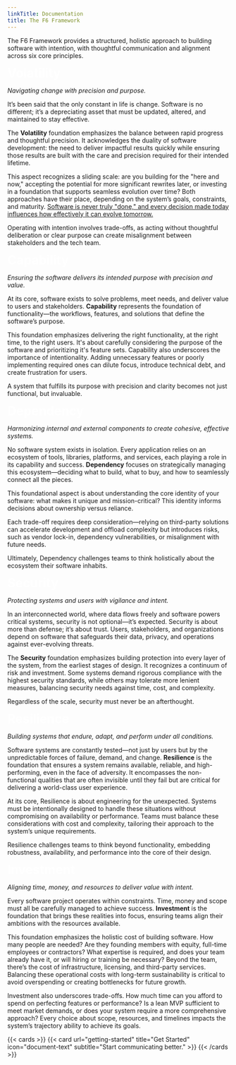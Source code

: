 ```yaml
---
linkTitle: Documentation
title: The F6 Framework
---
```


The F6 Framework provides a structured, holistic approach to building software with intention, with thoughtful communication and alignment across six core principles.

<span style="font-size: 2em; font-weight: bold; color: white">Volatility</span>

_Navigating change with precision and purpose._

It’s been said that the only constant in life is change. Software is no different; it’s a depreciating asset that must be updated, altered, and maintained to stay effective.

The **Volatility** foundation emphasizes the balance between rapid progress and thoughtful precision. It acknowledges the duality of software development: the need to deliver impactful results quickly while ensuring those results are built with the care and precision required for their intended lifetime. 

This aspect recognizes a sliding scale: are you building for the "here and now," accepting the potential for more significant rewrites later, or investing in a foundation that supports seamless evolution over time? Both approaches have their place, depending on the system’s goals, constraints, and maturity. [Software is never truly "done," and every decision made today influences how effectively it can evolve tomorrow.](https://insights.jahnelgroup.com/software-is-a-depreciating-asset-why-your-software-is-never-done)

Operating with intention involves trade-offs, as acting without thoughtful deliberation or clear purpose can create misalignment between stakeholders and the tech team. 

<span style="font-size: 2em; font-weight: bold; color: white">Capability</span>

_Ensuring the software delivers its intended purpose with precision and value._

At its core, software exists to solve problems, meet needs, and deliver value to users and stakeholders. **Capability** represents the foundation of functionality—the workflows, features, and solutions that define the software’s purpose. 

This foundation emphasizes delivering the right functionality, at the right time, to the right users. It's about carefully considering the purpose of the software and prioritizing it's feature sets. Capability also underscores the importance of intentionality. Adding unnecessary features or poorly implementing required ones can dilute focus, introduce technical debt, and create frustration for users. 

A system that fulfills its purpose with precision and clarity becomes not just functional, but invaluable. 

<span style="font-size: 2em; font-weight: bold; color: white">Dependency</span>

_Harmonizing internal and external components to create cohesive, effective systems._

No software system exists in isolation. Every application relies on an ecosystem of tools, libraries, platforms, and services, each playing a role in its capability and success. **Dependency** focuses on strategically managing this ecosystem—deciding what to build, what to buy, and how to seamlessly connect all the pieces.

This foundational aspect is about understanding the core identity of your software: what makes it unique and mission-critical? This identity informs decisions about ownership versus reliance. 

Each trade-off requires deep consideration—relying on third-party solutions can accelerate development and offload complexity but introduces risks, such as vendor lock-in, dependency vulnerabilities, or misalignment with future needs. 

Ultimately, Dependency challenges teams to think holistically about the ecosystem their software inhabits.

<span style="font-size: 2em; font-weight: bold; color: white">Security</span>

_Protecting systems and users with vigilance and intent._

In an interconnected world, where data flows freely and software powers critical systems, security is not optional—it’s expected. Security is about more than defense; it’s about trust. Users, stakeholders, and organizations depend on software that safeguards their data, privacy, and operations against ever-evolving threats.

The **Security** foundation emphasizes building protection into every layer of the system, from the earliest stages of design. It recognizes a continuum of risk and investment. Some systems demand rigorous compliance with the highest security standards, while others may tolerate more lenient measures, balancing security needs against time, cost, and complexity. 

Regardless of the scale, security must never be an afterthought.

<span style="font-size: 2em; font-weight: bold; color: white">Resilience</span>

_Building systems that endure, adapt, and perform under all conditions._

Software systems are constantly tested—not just by users but by the unpredictable forces of failure, demand, and change. **Resilience** is the foundation that ensures a system remains available, reliable, and high-performing, even in the face of adversity. It encompasses the non-functional qualities that are often invisible until they fail but are critical for delivering a world-class user experience.

At its core, Resilience is about engineering for the unexpected. Systems must be intentionally designed to handle these situations without compromising on availability or performance. Teams must balance these considerations with cost and complexity, tailoring their approach to the system’s unique requirements.

Resilience challenges teams to think beyond functionality, embedding robustness, availability, and performance into the core of their design.

<span style="font-size: 2em; font-weight: bold; color: white">Investment</span>

_Aligning time, money, and resources to deliver value with intent._

Every software project operates within constraints. Time, money and scope must all be carefully managed to achieve success. **Investment** is the foundation that brings these realities into focus, ensuring teams align their ambitions with the resources available.

This foundation emphasizes the holistic cost of building software. How many people are needed? Are they founding members with equity, full-time employees or contractors? What expertise is required, and does your team already have it, or will hiring or training be necessary? Beyond the team, there’s the cost of infrastructure, licensing, and third-party services. Balancing these operational costs with long-term sustainability is critical to avoid overspending or creating bottlenecks for future growth.

Investment also underscores trade-offs. How much time can you afford to spend on perfecting features or performance? Is a lean MVP sufficient to meet market demands, or does your system require a more comprehensive approach? Every choice about scope, resources, and timelines impacts the system’s trajectory ability to achieve its goals.

{{< cards >}}
  {{< card url="getting-started" title="Get Started" icon="document-text" subtitle="Start communicating better." >}}
{{< /cards >}}